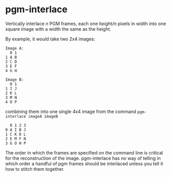 # pgm-interlace
Vertically interlace *n* PGM frames, each one *height/n* pixels in width into
one square image with a width the same as the height.

By example, it would take two 2x4 images:

	Image A:
	  0 1
	1 A B
	2 C D
	3 E F
	4 G H

	Image B:
	  0 1
	1 I J
	2 K L
	3 M N
	4 O P

combining them into one single 4x4 image from the command `pgm-interlace imageA imageB`

	  0 1 2 3
	0 A I B J
	1 C K D L
	2 E M F N
	3 G O H P

The order in which the frames are specified on the command line is critical for
the reconstruction of the image. pgm-interlace has no way of telling in which
order a handful of pgm frames should be interlaced unless you tell it how to
stitch them together.

